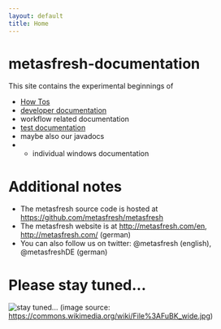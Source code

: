 ```yaml
---
layout: default
title: Home
---
```


# metasfresh-documentation

This site contains the experimental beginnings of

* [How Tos](howto_static/)
* [developer documentation](developers/developer_doc_getting_started)
* workflow related documentation
* [test documentation](tests_static/)
* maybe also our javadocs
* * individual windows documentation

# Additional notes

* The metasfresh source code is hosted at https://github.com/metasfresh/metasfresh
* The metasfresh website is at http://metasfresh.com/en, http://metasfresh.com/ (german)
* You can also follow us on twitter: @metasfresh (english), @metasfreshDE (german)



# Please stay tuned...

![stay tuned...](https://upload.wikimedia.org/wikipedia/commons/0/0b/FuBK_wide.jpg)
(image source: https://commons.wikimedia.org/wiki/File%3AFuBK_wide.jpg)
